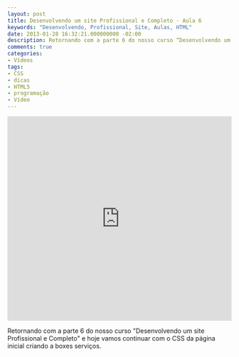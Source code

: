 ```yaml
---
layout: post
title: Desenvolvendo um site Profissional e Completo - Aula 6
keywords: "Desenvolvendo, Profissional, Site, Aulas, HTML"
date: 2013-01-28 16:32:21.000000000 -02:00
description: Retornando com a parte 6 do nosso curso “Desenvolvendo um site Profissional e Completo” e hoje vamos continuar com o CSS da página inicial criando a boxes serviços.
comments: true
categories:
- Vídeos
tags:
- CSS
- dicas
- HTML5
- programação
- Vídeo
---
```

<div class="video-responsive">
  <iframe src="http://www.youtube.com/embed/uylEH2wT3nw" height="460" width="100%" allowfullscreen="" frameborder="0"></iframe>
</div>

Retornando com a parte 6 do nosso curso "Desenvolvendo um site Profissional e Completo" e hoje vamos continuar com o CSS da página inicial criando a boxes serviços.
